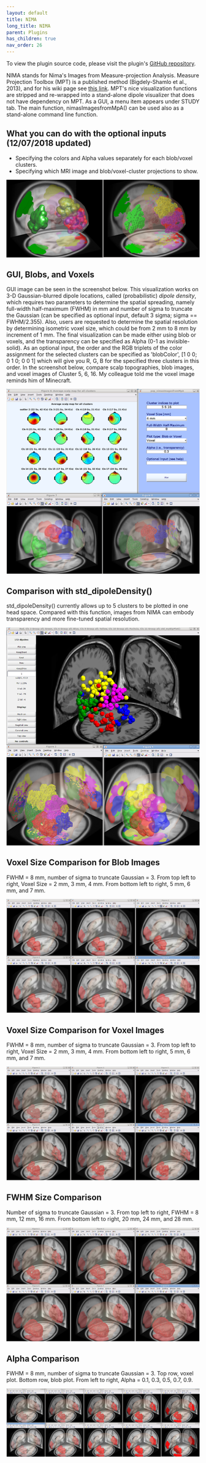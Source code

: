 ```yaml
---
layout: default
title: NIMA
long_title: NIMA
parent: Plugins
has_children: true
nav_order: 26
---
```

To view the plugin source code, please visit the plugin's [GitHub repository](https://github.com/sccn/NIMA).

NIMA stands for Nima's Images from Measure-projection Analysis. Measure
Projection Toolbox (MPT) is a published method (Bigdely-Shamlo et al.,
2013), and for his wiki page see [this
link](https://sccn.ucsd.edu/wiki/MPT). MPT's nice visualization
functions are stripped and re-wrapped into a stand-alone dipole
visualizer that does not have dependency on MPT. As a GUI, a menu item
appears under STUDY tab. The main function, nimasImagesfromMpA() can be
used also as a stand-alone command line function.

What you can do with the optional inputs (12/07/2018 updated)
-------------------------------------------------------------

-   Specifying the colors and Alpha values separately for each
    blob/voxel clusters.
-   Specifying which MRI image and blob/voxel-cluster projections to
    show.

![P159_separatealpha.png](images/P159_separatealpha.png)

GUI, Blobs, and Voxels
----------------------

GUI image can be seen in the screenshot below. This visualization works
on 3-D Gaussian-blurred dipole locations, called (probabilistic) *dipole
density*, which requires two parameters to determine the spatial
spreading, namely full-width half-maximum (FWHM) in mm and number of
sigma to truncate the Gaussian (can be specified as optional input,
default 3 sigma; sigma == FWHM/2.355). Also, users are requested to
determine the spatial resolution by determining isometric voxel size,
which could be from 2 mm to 8 mm by increment of 1 mm. The final
visualization can be made either using blob or voxels, and the
transparency can be specified as Alpha (0-1 as invisible-solid). As an
optional input, the order and the RGB triplets of the color assignment
for the selected clusters can be specified as 'blobColor', \[1 0 0; 0 1
0; 0 0 1\] which will give you R, G, B for the specified three clusters
in this order. In the screenshot below, compare scalp topographies, blob
images, and voxel images of Cluster 5, 6, 16. My colleague told me the
voxel image reminds him of Minecraft.

![Nimafigure01.png](images/Nimafigure01.png)

Comparison with std_dipoleDensity()
-----------------------------------

std_dipoleDensity() currently allows up to 5 clusters to be plotted in
one head space. Compared with this function, images from NIMA can embody
transparency and more fine-tuned spatial resolution.

![Dipfitcomparison.png](images/Dipfitcomparison.png)

Voxel Size Comparison for Blob Images
-------------------------------------

FWHM = 8 mm, number of sigma to truncate Gaussian = 3. From top left to
right, Voxel Size = 2 mm, 3 mm, 4 mm. From bottom left to right, 5 mm, 6
mm, and 7 mm.

![Blob_from2to7mm.png](images/Blob_from2to7mm.png)

Voxel Size Comparison for Voxel Images
--------------------------------------

FWHM = 8 mm, number of sigma to truncate Gaussian = 3. From top left to
right, Voxel Size = 2 mm, 3 mm, 4 mm. From bottom left to right, 5 mm, 6
mm, and 7 mm.

![Voxels_from2to7mm.png](images/Voxels_from2to7mm.png)

FWHM Size Comparison
--------------------

Number of sigma to truncate Gaussian = 3. From top left to right, FWHM =
8 mm, 12 mm, 16 mm. From bottom left to right, 20 mm, 24 mm, and 28 mm.

![Voxels_fwhm8to28mm.png](images/Voxels_fwhm8to28mm.png)

Alpha Comparison
----------------

FWHM = 8 mm, number of sigma to truncate Gaussian = 3. Top row, voxel
plot. Bottom row, blob plot. From left to right, Alpha = 0.1, 0.3, 0.5,
0.7, 0.9.

![Alphacomparison.png](images/Alphacomparison.png)